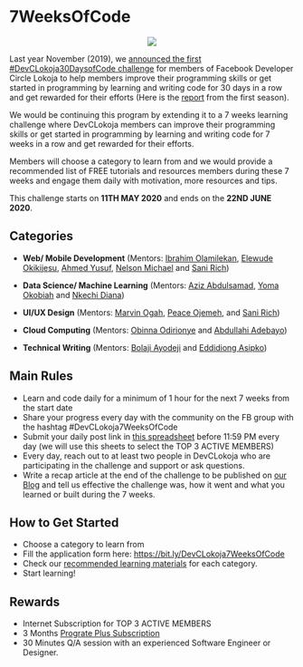 # 7WeeksOfCode

<div align="center">
  
  ![](https://cdn.hashnode.com/res/hashnode/image/upload/v1588872260117/qrNwMiSic.png)

</div>

Last year November (2019), we [announced the first #DevCLokoja30DaysofCode challenge](https://facebook.com/groups/devclokoja/permalink/2564914083584282/) for members of Facebook Developer Circle Lokoja to help members improve their programming skills or get started in programming by learning and writing code for 30 days in a row and get rewarded for their efforts (Here is the [report](https://devclokoja.hashnode.dev/devclokoja30daysofcode-season-i-recap-ck5pglsff0639qps1i39r8jh4) from the first season).

We would be continuing this program by extending it to a 7 weeks learning challenge where DevCLokoja members can improve their programming skills or get started in programming by learning and writing code for 7 weeks in a row and get rewarded for their efforts.

Members will choose a category to learn from and we would provide a recommended list of FREE tutorials and resources members during these 7 weeks and engage them daily with motivation, more resources and tips.

This challenge starts on **11TH MAY 2020** and ends on the **22ND JUNE 2020**.

## Categories

- **Web/ Mobile Development** (Mentors: [Ibrahim Olamilekan](https://github.com/codinger41), [Elewude Okikijesu](https://github.com/helewud), [Ahmed Yusuf](https://github.com/iloveteajay), [Nelson Michael](https://github.com/theSultan00) and [Sani Rich](https://github.com/sarscode))

- **Data Science/ Machine Learning** (Mentors: [Aziz Abdulsamad](https://github.com/Abdulsamod1), [Yoma Okobiah](https://github.com/yomdroid) and [Nkechi Diana](https://github.com/nkdiana))

- **UI/UX Design** (Mentors: [Marvin Ogah](https://github.com/dudesoamazing), [Peace Ojemeh](https://github.com/perriefidelis), and [Sani Rich](https://github.com/sarscode))

- **Cloud Computing** (Mentors: [Obinna Odirionye](https://github.com/nerdeveloper) and [Abdullahi Adebayo](https://github.com/adabsmith))

- **Technical Writing** (Mentors: [Bolaji Ayodeji](https://github.com/BolajiAyodeji) and [Eddidiong Asipko](https://github.com/edyasikpo))

## Main Rules

- Learn and code daily for a minimum of 1 hour for the next 7 weeks from the start date
- Share your progress every day with the community on the FB group with the hashtag #DevCLokoja7WeeksOfCode
- Submit your daily post link in [this spreadsheet](https://bit.ly/DevCLokoja7WeeksOfCodeSheets) before 11:59 PM every day (we will use this sheets to select the TOP 3 ACTIVE MEMBERS)
- Every day, reach out to at least two people in DevCLokoja who are participating in the challenge and support or ask questions.
- Write a recap article at the end of the challenge to be published on [our Blog](https://devclokoja.hashnode.dev/writers-guide) and tell us effective the challenge was, how it went and what you learned or built during the 7 weeks.

## How to Get Started

- Choose a category to learn from
- Fill the application form here: https://bit.ly/DevCLokoja7WeeksOfCode
- Check our [recommended learning materials](https://github.com/devclokoja/resources) for each category.
- Start learning!

## Rewards

- Internet Subscription for TOP 3 ACTIVE MEMBERS
- 3 Months [Prograte Plus Subscription](https://progate.com/plans/for_users)
- 30 Minutes Q/A session with an experienced Software Engineer or Designer.
